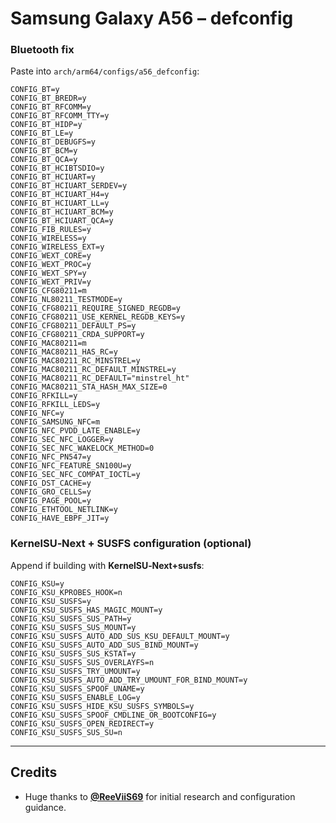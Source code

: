 # Samsung Galaxy A56 – **defconfig**

### Bluetooth fix

Paste into `arch/arm64/configs/a56_defconfig`:

```config
CONFIG_BT=y
CONFIG_BT_BREDR=y
CONFIG_BT_RFCOMM=y
CONFIG_BT_RFCOMM_TTY=y
CONFIG_BT_HIDP=y
CONFIG_BT_LE=y
CONFIG_BT_DEBUGFS=y
CONFIG_BT_BCM=y
CONFIG_BT_QCA=y
CONFIG_BT_HCIBTSDIO=y
CONFIG_BT_HCIUART=y
CONFIG_BT_HCIUART_SERDEV=y
CONFIG_BT_HCIUART_H4=y
CONFIG_BT_HCIUART_LL=y
CONFIG_BT_HCIUART_BCM=y
CONFIG_BT_HCIUART_QCA=y
CONFIG_FIB_RULES=y
CONFIG_WIRELESS=y
CONFIG_WIRELESS_EXT=y
CONFIG_WEXT_CORE=y
CONFIG_WEXT_PROC=y
CONFIG_WEXT_SPY=y
CONFIG_WEXT_PRIV=y
CONFIG_CFG80211=m
CONFIG_NL80211_TESTMODE=y
CONFIG_CFG80211_REQUIRE_SIGNED_REGDB=y
CONFIG_CFG80211_USE_KERNEL_REGDB_KEYS=y
CONFIG_CFG80211_DEFAULT_PS=y
CONFIG_CFG80211_CRDA_SUPPORT=y
CONFIG_MAC80211=m
CONFIG_MAC80211_HAS_RC=y
CONFIG_MAC80211_RC_MINSTREL=y
CONFIG_MAC80211_RC_DEFAULT_MINSTREL=y
CONFIG_MAC80211_RC_DEFAULT="minstrel_ht"
CONFIG_MAC80211_STA_HASH_MAX_SIZE=0
CONFIG_RFKILL=y
CONFIG_RFKILL_LEDS=y
CONFIG_NFC=y
CONFIG_SAMSUNG_NFC=m
CONFIG_NFC_PVDD_LATE_ENABLE=y
CONFIG_SEC_NFC_LOGGER=y
CONFIG_SEC_NFC_WAKELOCK_METHOD=0
CONFIG_NFC_PN547=y
CONFIG_NFC_FEATURE_SN100U=y
CONFIG_SEC_NFC_COMPAT_IOCTL=y
CONFIG_DST_CACHE=y
CONFIG_GRO_CELLS=y
CONFIG_PAGE_POOL=y
CONFIG_ETHTOOL_NETLINK=y
CONFIG_HAVE_EBPF_JIT=y
```

### KernelSU‑Next + SUSFS configuration (optional)

Append if building with **KernelSU‑Next+susfs**:

```config
CONFIG_KSU=y
CONFIG_KSU_KPROBES_HOOK=n
CONFIG_KSU_SUSFS=y
CONFIG_KSU_SUSFS_HAS_MAGIC_MOUNT=y
CONFIG_KSU_SUSFS_SUS_PATH=y
CONFIG_KSU_SUSFS_SUS_MOUNT=y
CONFIG_KSU_SUSFS_AUTO_ADD_SUS_KSU_DEFAULT_MOUNT=y
CONFIG_KSU_SUSFS_AUTO_ADD_SUS_BIND_MOUNT=y
CONFIG_KSU_SUSFS_SUS_KSTAT=y
CONFIG_KSU_SUSFS_SUS_OVERLAYFS=n
CONFIG_KSU_SUSFS_TRY_UMOUNT=y
CONFIG_KSU_SUSFS_AUTO_ADD_TRY_UMOUNT_FOR_BIND_MOUNT=y
CONFIG_KSU_SUSFS_SPOOF_UNAME=y
CONFIG_KSU_SUSFS_ENABLE_LOG=y
CONFIG_KSU_SUSFS_HIDE_KSU_SUSFS_SYMBOLS=y
CONFIG_KSU_SUSFS_SPOOF_CMDLINE_OR_BOOTCONFIG=y
CONFIG_KSU_SUSFS_OPEN_REDIRECT=y
CONFIG_KSU_SUSFS_SUS_SU=n
```

---

## Credits

* Huge thanks to **[@ReeViiS69](https://github.com/ReeViiS69)** for initial research and configuration guidance.
